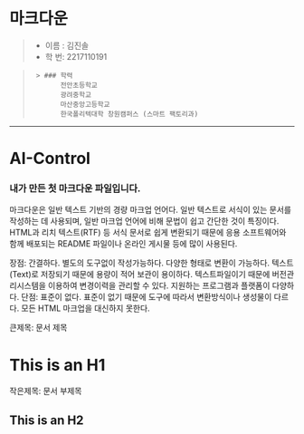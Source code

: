 
# 마크다운

> * 이름 : 김진솔 
> * 학 번: 2217110191

>      > ### 학력
>            전안초등학교
>            광려중학교
>            마산중앙고등학교
>            한국폴리텍대학 창원캠퍼스 (스마트 팩토리과)

***

# AI-Control

### 내가 만든 첫 마크다운 파일입니다.

마크다운은 일반 텍스트 기반의 경량 마크업 언어다. 일반 텍스트로 서식이 있는 문서를 작성하는 데 사용되며, 일반 마크업 언어에 비해 문법이 쉽고 간단한 것이 특징이다. HTML과 리치 텍스트(RTF) 등 서식 문서로 쉽게 변환되기 때문에 응용 소프트웨어와 함께 배포되는 README 파일이나 온라인 게시물 등에 많이 사용된다.

장점: 간결하다.
 별도의 도구없이 작성가능하다.
 다양한 형태로 변환이 가능하다.
 텍스트(Text)로 저장되기 때문에 용량이 적어 보관이 용이하다.
 텍스트파일이기 때문에 버전관리시스템을 이용하여 변경이력을 관리할 수 있다.
 지원하는 프로그램과 플랫폼이 다양하다.
단점:  표준이 없다.
 표준이 없기 때문에 도구에 따라서 변환방식이나 생성물이 다르다.
 모든 HTML 마크업을 대신하지 못한다.

큰제목: 문서 제목

This is an H1
=============

작은제목: 문서 부제목

This is an H2
-------------
